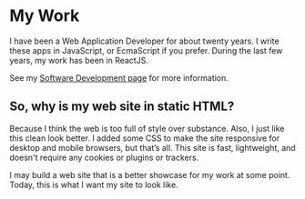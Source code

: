 # My Work

I have been a Web Application Developer for about twenty years.
I write these apps in JavaScript, or EcmaScript if you prefer.
During the last few years, my work has been in ReactJS.

See my [Software Development page](./development.html) for more information.

## So, why is my web site in static HTML?

Because I think the web is too full of style over substance.
Also, I just like this clean look better.
I added some CSS to make the site responsive for desktop and mobile browsers, but that’s all.
This site is fast, lightweight, and doesn't require any cookies or plugins or trackers.

I may build a web site that is a better showcase for my work at some point.
Today, this is what I want my site to look like.
